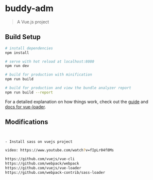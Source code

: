 # buddy-adm

> A Vue.js project

## Build Setup

``` bash
# install dependencies
npm install

# serve with hot reload at localhost:8080
npm run dev

# build for production with minification
npm run build

# build for production and view the bundle analyzer report
npm run build --report
```

For a detailed explanation on how things work, check out the [guide](http://vuejs-templates.github.io/webpack/) and [docs for vue-loader](http://vuejs.github.io/vue-loader).


## Modifications

``` bash


- Install sass on vuejs project

video: https://www.youtube.com/watch?v=fIpLr04f8Ms

https://github.com/vuejs/vue-cli
https://github.com/webpack/webpack
https://github.com/vuejs/vue-loader
https://github.com/webpack-contrib/sass-loader

```